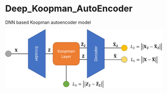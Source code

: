 # Deep_Koopman_AutoEncoder
DNN based Koopman autoencoder model


![alt text](./images/NetworkArch.png)
